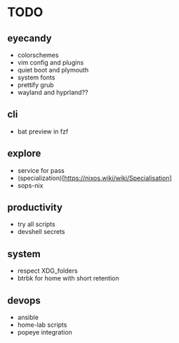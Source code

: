 # TODO

## eyecandy
- colorschemes
- vim config and plugins
- quiet boot and plymouth
- system fonts
- prettify grub
- wayland and hyprland??

## cli
- bat preview in fzf

## explore
- service for pass
- (specialization)[https://nixos.wiki/wiki/Specialisation]
- sops-nix

## productivity
- try all scripts
- devshell secrets

## system
- respect XDG_folders
- btrbk for home with short retention

## devops
- ansible
- home-lab scripts
- popeye integration

